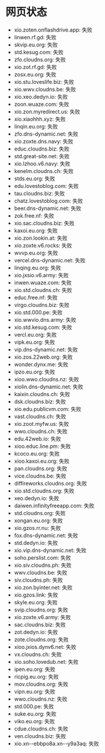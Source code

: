 # 网页状态
- xio.zoten.onflashdrive.app: 失败
- linwen.rf.gd: 失败
- skvip.eu.org: 失败
- std.kesug.com: 失败
- zfo.cloudns.org: 失败
- xio.zot.rf.gd: 失败
- zosx.eu.org: 失败
- xio.stu.loveslife.biz: 失败
- xio.wwv.cloudns.be: 失败
- xio.xeo.dedyn.io: 失败
- zoon.wuaze.com: 失败
- xio.zon.myredirect.us: 失败
- xio.xiaohhh.xyz: 失败
- linqin.eu.org: 失败
- zfo.dns-dynamic.net: 失败
- xio.zoxte.dns.navy: 失败
- educ.cloudns.biz: 失败
- std.great-site.net: 失败
- xio.lzhoo.v6.navy: 失败
- kenelm.cloudns.ch: 失败
- stds.eu.org: 失败
- edu.lovestoblog.com: 失败
- tau.cloudns.biz: 失败
- chatz.lovestoblog.com: 失败
- beer.dns-dynamic.net: 失败
- zok.free.nf: 失败
- xio.sac.cloudns.biz: 失败
- kaxoi.eu.org: 失败
- xio.zon.lookin.at: 失败
- xio.zoxte.v6.rocks: 失败
- wvvp.eu.org: 失败
- vercel.dns-dynamic.net: 失败
- linqing.eu.org: 失败
- xio.jxsio.v6.army: 失败
- inwen.wuaze.com: 失败
- xio.std.cloudns.ch: 失败
- educ.free.nf: 失败
- virgo.cloudns.biz: 失败
- xio.std.000.pe: 失败
- xio.wwvio.dns.army: 失败
- xio.std.kesug.com: 失败
- vercl.eu.org: 失败
- vipk.eu.org: 失败
- vip.dns-dynamic.net: 失败
- xio.zos.22web.org: 失败
- wonder.dynx.me: 失败
- ipzo.eu.org: 失败
- xioo.wwo.cloudns.nz: 失败
- xiolin.dns-dynamic.net: 失败
- kaixin.cloudns.ch: 失败
- dsk.cloudns.biz: 失败
- xio.edu.publicvm.com: 失败
- vast.cloudns.ch: 失败
- xio.zoot.myfw.us: 失败
- wwo.cloudns.ch: 失败
- edu.42web.io: 失败
- xioo.educ.line.pm: 失败
- kcoco.eu.org: 失败
- xioo.kaxoi.eu.org: 失败
- pan.cloudns.org: 失败
- vice.cloudns.be: 失败
- diffireworks.cloudns.org: 失败
- xio.std.cloudns.org: 失败
- xeo.dedyn.io: 失败
- daiwen.infinityfreeapp.com: 失败
- std.cloudns.org: 失败
- xongan.eu.org: 失败
- xio.gzos.rr.nu: 失败
- fox.dns-dynamic.net: 失败
- std.dedyn.io: 失败
- xio.vip.dns-dynamic.net: 失败
- soho.perslist.com: 失败
- xio.siv.cloudns.ph: 失败
- wwv.cloudns.be: 失败
- siv.cloudns.ph: 失败
- xio.zon.byinter.net: 失败
- xio.gzos.link: 失败
- skyle.eu.org: 失败
- svip.cloudns.org: 失败
- xio.zoxte.v6.army: 失败
- sac.cloudns.biz: 失败
- zot.dedyn.io: 失败
- zote.cloudns.org: 失败
- xioo.jxios.dynv6.net: 失败
- vx.cloudns.ch: 失败
- xio.soho.lovedub.net: 失败
- ipen.eu.org: 失败
- ricpig.eu.org: 失败
- mov.cloudns.org: 失败
- vipn.eu.org: 失败
- wwo.cloudns.nz: 失败
- std.000.pe: 失败
- suke.eu.org: 失败
- viko.eu.org: 失败
- cdue.cloudns.ch: 失败
- ven.cloudns.biz: 失败
- xio.xn--ebbpo8a.xn--y9a3aq: 失败
